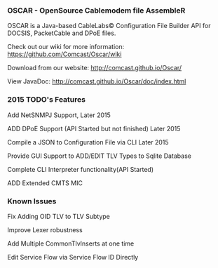 ### OSCAR - OpenSource Cablemodem file AssembleR

OSCAR is a Java-based CableLabs&copy; Configuration File Builder API for DOCSIS, PacketCable and DPoE files.

Check out our wiki for more information: https://github.com/Comcast/Oscar/wiki

Download from our website: http://comcast.github.io/Oscar/

View JavaDoc: http://comcast.github.io/Oscar/doc/index.html

### 2015 TODO's Features

Add NetSNMPJ Support, Later 2015

ADD DPoE Support (API Started but not finished) Later 2015

Compile a JSON to Configuration File via CLI Later 2015

Provide GUI Support to ADD/EDIT TLV Types to Sqlite Database

Complete CLI Interpreter functionality(API Started)

ADD Extended CMTS MIC

### Known Issues

Fix Adding OID TLV to TLV Subtype

Improve Lexer robustness

Add Multiple CommonTlvInserts at one time

Edit Service Flow via Service Flow ID Directly

